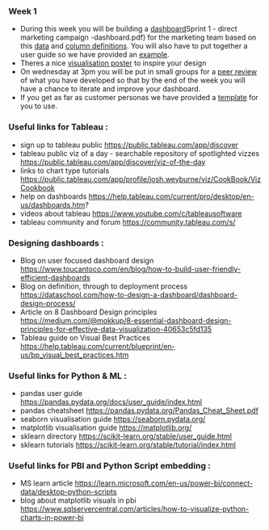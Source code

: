 ### Week 1 
- During this week you will be building a [dashboard]()Sprint 1 - direct marketing campaign -dashboard.pdf) for the marketing team based on this [data](https://github.com/siandav/lbg_incubation_delegates/blob/main/Sprint_1_custreqment_segmentation/Direct_Marketing_Campaign.csv) and [column definitions](https://github.com/siandav/lbg_incubation_delegates/blob/main/Sprint_1_custreqment_segmentation/Direct_Marketing_Columns.xlsx). You will also have to put together a user guide so we have provided an [example](https://github.com/siandav/lbg_incubation_delegates/blob/main/Sprint_1_custreqment_segmentation/Sprint%201%20-%20dashboard%20user%20guide%20example.pdf).
- Theres a nice [visualisation poster]() to inspire your design
- On wednesday at 3pm you will be put in small groups for a [peer review]() of what you have developed so that by the end of the week you will have a chance to iterate and improve your dashboard. 
- If you get as far as customer personas we have provided a [template]() for you to use. 



### Useful links for Tableau : 
-  sign up to tableau public https://public.tableau.com/app/discover 
-  tableau public viz of a day - searchable repository of spotlighted vizzes https://public.tableau.com/app/discover/viz-of-the-day
-  links to chart type tutorials https://public.tableau.com/app/profile/josh.weyburne/viz/CookBook/VizCookbook
-  help on dashboards https://help.tableau.com/current/pro/desktop/en-us/dashboards.htm?
-  videos about tableau https://www.youtube.com/c/tableausoftware
-  tableau community and forum https://community.tableau.com/s/

### Designing dashboards : 
- Blog on user focused dashboard design https://www.toucantoco.com/en/blog/how-to-build-user-friendly-efficient-dashboards
- Blog on definition, through to deployment process https://dataschool.com/how-to-design-a-dashboard/dashboard-design-process/
- Article on 8 Dashboard Design principles https://medium.com/@mokkup/8-essential-dashboard-design-principles-for-effective-data-visualization-40653c5fd135
- Tableau guide on Visual Best Practices https://help.tableau.com/current/blueprint/en-us/bp_visual_best_practices.htm

### Useful links for Python & ML : 
- pandas user guide https://pandas.pydata.org/docs/user_guide/index.html
- pandas cheatsheet https://pandas.pydata.org/Pandas_Cheat_Sheet.pdf
- seaborn visualisation guide https://seaborn.pydata.org/
- matplotlib visualisation guide https://matplotlib.org/
- sklearn directory https://scikit-learn.org/stable/user_guide.html
- sklearn tutorials https://scikit-learn.org/stable/tutorial/index.html

### Useful links for PBI and Python Script embedding : 
- MS learn article https://learn.microsoft.com/en-us/power-bi/connect-data/desktop-python-scripts
- blog about matplotlib visuals in pbi https://www.sqlservercentral.com/articles/how-to-visualize-python-charts-in-power-bi
